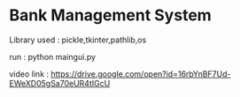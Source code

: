 # Bank Management System

Library used : pickle,tkinter,pathlib,os

run : python maingui.py

video link : https://drive.google.com/open?id=16rbYnBF7Ud-EWeXD05gSa70eUR4tIGcU
